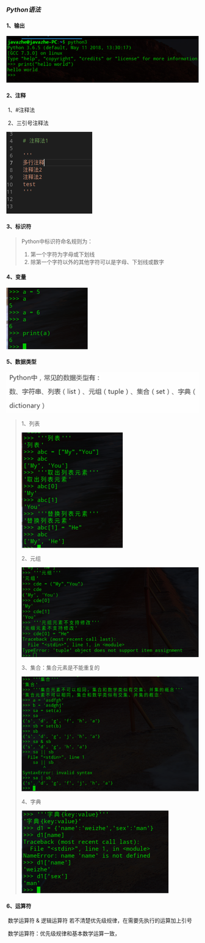 ### *Python语法*

#### 1、输出

![1554569340392](https://raw.githubusercontent.com/chenweizhe/NoteBook/master/pic/1554569340392.png)

#### 2、注释

​	1、#注释法

​	2、三引号注释法​       	

![1554569556154](https://raw.githubusercontent.com/chenweizhe/NoteBook/master/pic/1554569556154.png)

#### 3、标识符

>   Python中标识符命名规则为：
>
> 1. ​第一个字符为字母或下划线
> 2. 除第一个字符以外的其他字符可以是字母、下划线或数字

#### 4、变量

![1554570006668](https://raw.githubusercontent.com/chenweizhe/NoteBook/master/pic/1554570006668.png)

#### 5、数据类型

![1554570092424](https://raw.githubusercontent.com/chenweizhe/NoteBook/master/pic/1554570092424.png)

> 1、列表
>
> ![1554570755679](https://raw.githubusercontent.com/chenweizhe/NoteBook/master/pic/1554570755679.png)
>
> 2、元组
>
> ![1554570893478](https://raw.githubusercontent.com/chenweizhe/NoteBook/master/pic/1554570893478.png)
>
> 3、集合：集合元素是不能重复的
>
> ![1554571204126](https://raw.githubusercontent.com/chenweizhe/NoteBook/master/pic/1554571204126.png)
>
> 4、字典
>
> ![1554571383096](https://raw.githubusercontent.com/chenweizhe/NoteBook/master/pic/1554571383096.png)



#### 6、运算符	

​	数学运算符 & 逻辑运算符  若不清楚优先级规律，在需要先执行的运算加上引号

​        数学运算符：优先级规律和基本数学运算一致，

